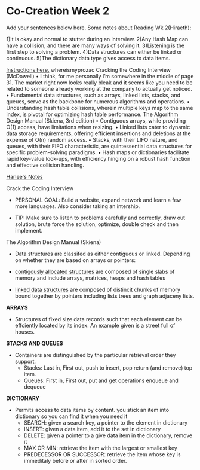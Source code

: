 # Co-Creation Week 2

Add your sentences below here.
Some notes about Reading Wk 2(Hiraeth):

1)It is okay and normal to stutter during an interview.
2)Any Hash Map can have a collision, and there are many ways of solving it.
3)Listening is the first step to solving a problem.
4)Data structures can either be linked or continuous.
5)The dictionary data type gives access to data items.

[Instructions here.](https://github.com/TheEvergreenStateCollege/upper-division-cs/blob/main/dsa-23au/notes/docs/week-01/2023-09-28.md#practice-markdown-co-creation)
whereismyprozac
Cracking the Coding Interview (McDowell)
•	I think, for me personally I’m somewhere in the middle of page 31. The market right now looks really bleak and it seems like you need to be related to someone already working at the company to actually get noticed.
•	Fundamental data structures, such as arrays, linked lists, stacks, and queues, serve as the backbone for numerous algorithms and operations.
•	Understanding hash table collisions, wherein multiple keys map to the same index, is pivotal for optimizing hash table performance.
The Algorithm Design Manual (Skiena, 3rd edition)
•	Contiguous arrays, while providing O(1) access, have limitations when resizing.
•	Linked lists cater to dynamic data storage requirements, offering efficient insertions and deletions at the expense of O(n) random access.
•	Stacks, with their LIFO nature, and queues, with their FIFO characteristic, are quintessential data structures for specific problem-solving paradigms.
•	Hash maps or dictionaries facilitate rapid key-value look-ups, with efficiency hinging on a robust hash function and effective collision handling.

<ins>Harlee's Notes</ins>

Crack the Coding Interview
- PERSONAL GOAL: Build a website, expand network and learn a few more languages. 
Also consider taking an intership.

- TIP: Make sure to listen to problems carefully and correctly, draw out solution, 
brute force the solution, optimize, double check and then implement.

The Algorithm Design Manual (Skiena)

- Data structures are classifed as either contiguous or linked.
Depending on whether they are based on arrays or pointers:

- <ins>contigously allocated structures</ins> are composed of single slabs of memory and include arrays, matrices, heaps and hash tables

- <ins>linked data structures</ins> are composed of distincit chunks of memory bound together by pointers including lists trees and graph adjaceny lists.


<b>ARRAYS</b>

- Structures of fixed size data records such that each element can be effciently located by its index. An example given is a street full of houses. 

<b>STACKS AND QUEUES</b>

- Containers are distinguished by the particular retrieval order they support.
	- Stacks: Last in, First out, push to insert, pop return (and remove) top item.
	- Queues: First in, First out, put and get operations enqueue and dequeue

<b>DICTIONARY</b>

- Permits access to data items by content. you stick an item into dictionary
so you can find it when you need it
	- SEARCH: given a search key, a pointer to the element in dictionary
	- INSERT: given a data item, add it to the set in dictionary
	- DELETE: given a pointer to a give data item in the dictionary, remove it
	- MAX OR MIN: retrieve the item with the largest or smallest key 
	- PREDECESSOR OR SUCCESSOR: retrieve the item whose key is immeditaly before or after in sorted order. 
